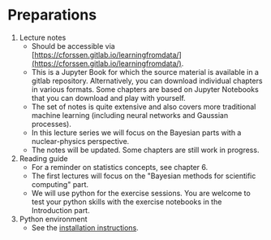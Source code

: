 # Preparations
1. Lecture notes
   - Should be accessible via [https://cforssen.gitlab.io/learningfromdata/](https://cforssen.gitlab.io/learningfromdata/).
   - This is a Jupyter Book for which the source material is available in a gitlab repository. 
     Alternatively, you can download individual chapters in various formats. 
     Some chapters are based on Jupyter Notebooks that you can download and play with yourself.
   - The set of notes is quite extensive and also covers more traditional machine learning
     (including neural networks and Gaussian processes).
   - In this lecture series we will focus on the Bayesian parts with a nuclear-physics perspective.
   - The notes will be updated. Some chapters are still work in progress.
1. Reading guide
   - For a reminder on statistics concepts, see chapter 6.
   - The first lectures will focus on the "Bayesian methods for scientific computing" part.
   - We will use python for the exercise sessions. You are welcome to test your python 
     skills with the exercise notebooks in the Introduction part.
1. Python environment
   - See the [installation instructions](install.md).
